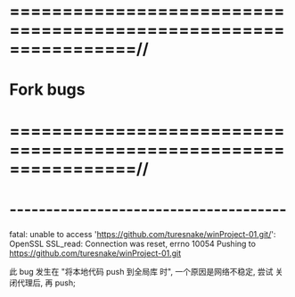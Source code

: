 # ================================================================//
#                  Fork  bugs
# ================================================================//



# -------------------------------------- #
fatal: unable to access 'https://github.com/turesnake/winProject-01.git/': OpenSSL SSL_read: Connection was reset, errno 10054
Pushing to https://github.com/turesnake/winProject-01.git

此 bug 发生在 "将本地代码 push 到全局库 时",
一个原因是网络不稳定, 尝试 关闭代理后, 再 push;















